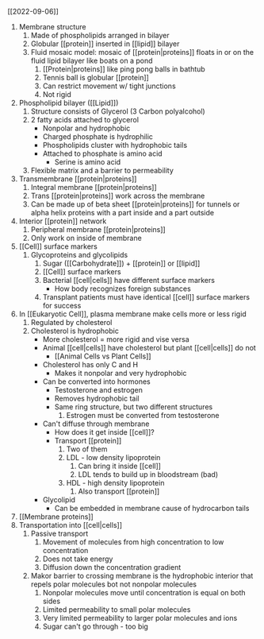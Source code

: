 [[2022-09-06]] 

1. Membrane structure
	1. Made of phospholipids arranged in bilayer 
	2. Globular [[protein]] inserted in [[lipid]] bilayer
	3. Fluid mosaic model: mosaic of [[protein|proteins]] floats in or on the fluid lipid bilayer like boats on a pond
		1. [[Protein|proteins]] like ping pong balls in bathtub 
		2. Tennis ball is globular [[protein]]
		3. Can restrict movement w/ tight junctions
		4. Not rigid
2. Phospholipid bilayer ([[Lipid]]) 
	1. Structure consists of Glycerol (3 Carbon polyalcohol)
	2. 2 fatty acids attached to glycerol
		- Nonpolar and hydrophobic
		- Charged phosphate is hydrophilic
		- Phospholipids cluster with hydrophobic tails
		- Attached to phosphate is amino acid 
			- Serine is amino acid
	3. Flexible matrix and a barrier to permeability
3. Transmembrane [[protein|proteins]]
	1. Integral membrane [[protein|proteins]]
	4. Trans [[protein|proteins]] work across the membrane
	5. Can be made up of beta sheet [[protein|proteins]] for tunnels or alpha helix proteins with a part inside and a part outside
4. Interior [[protein]] network
	1. Peripheral membrane [[protein|proteins]]
	2. Only work on inside of membrane
5. [[Cell]] surface markers
	1. Glycoproteins and glycolipids
		1. Sugar ([[Carbohydrate]]) + [[protein]] or [[lipid]]
		2. [[Cell]] surface markers
		3. Bacterial [[cell|cells]] have different surface markers
			- How body recognizes foreign substances
		4. Transplant patients must have identical [[cell]] surface markers for success
6. In [[Eukaryotic Cell]], plasma membrane make cells more or less rigid
	1. Regulated by cholesterol
	2. Cholesterol is hydrophobic
		- More cholesterol = more rigid and vise versa
		- Animal [[cell|cells]] have cholesterol but plant [[cell|cells]] do not
			- [[Animal Cells vs Plant Cells]]
		- Cholesterol has only C and H
			- Makes it nonpolar and very hydrophobic
		- Can be converted into hormones
			- Testosterone and estrogen
			- Removes hydrophobic tail
			- Same ring structure, but two different structures
				1. Estrogen must be converted from testosterone
		- Can't diffuse through membrane
			- How does it get inside [[cell]]?
			- Transport [[protein]]
				1. Two of them
				2. LDL - low density lipoprotein
					1. Can bring it inside [[cell]]
					2. LDL tends to build up in bloodstream (bad)
				3. HDL -  high density lipoprotein
					1. Also transport [[protein]]
		- Glycolipid
			- Can be embedded in membrane cause of hydrocarbon tails
7. [[Membrane proteins]]
8. Transportation into [[cell|cells]]
	1. Passive transport
		1. Movement of molecules from high concentration to low concentration
		2. Does not take energy
		3. Diffusion down the concentration gradient
	2. Makor barrier to crossing membrane is the hydrophobic interior that repels polar molecules bot not nonpolar molecules
		1. Nonpolar molecules move until concentration is equal on both sides
		2. Limited permeability to small polar molecules
		3. Very limited permeability to larger polar molecules and ions
		4. Sugar can't go through - too big
